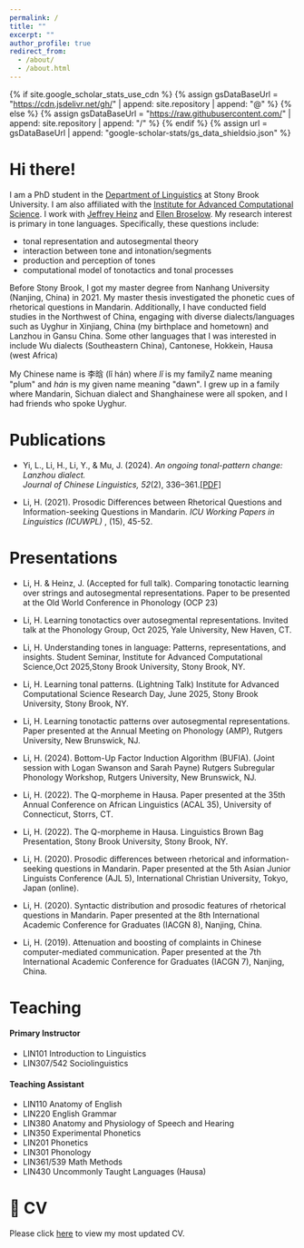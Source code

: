 ```yaml
---
permalink: /
title: ""
excerpt: ""
author_profile: true
redirect_from: 
  - /about/
  - /about.html
---
```

{% if site.google_scholar_stats_use_cdn %}
{% assign gsDataBaseUrl = "https://cdn.jsdelivr.net/gh/" | append: site.repository | append: "@" %}
{% else %}
{% assign gsDataBaseUrl = "https://raw.githubusercontent.com/" | append: site.repository | append: "/" %}
{% endif %}
{% assign url = gsDataBaseUrl | append: "google-scholar-stats/gs_data_shieldsio.json" %}

<span class='anchor' id='about-me'></span>

# Hi there!

I am a PhD student in the [Department of Linguistics](https://www.linguistics.stonybrook.edu/) at Stony Brook University. I am also affiliated with the [Institute for Advanced Computational Science](https://iacs.stonybrook.edu/index.php). I work with [Jeffrey Heinz](http://jeffreyheinz.net/) and [Ellen Broselow](https://linguistics.stonybrook.edu/faculty/ellen.broselow/). My research interest is primary in tone languages. Specifically, these questions include:

- tonal representation and autosegmental theory
- interaction between tone and intonation/segments
- production and perception of tones
- computational model of tonotactics and tonal processes

Before Stony Brook, I got my master degree from Nanhang University (Nanjing, China) in 2021. My master thesis investigated the phonetic cues of rhetorical questions in Mandarin. Additionally, I have conducted field studies in the Northwest of China, engaging with diverse dialects/languages such as Uyghur in Xinjiang, China (my birthplace and hometown) and Lanzhou in Gansu China. Some other languages that I was interested in include Wu dialects (Southeastern China), Cantonese, Hokkein, Hausa (west Africa)

My Chinese name is 李晗 (lǐ hán) where *lǐ* is my familyZ name meaning "plum" and *hán* is my given name meaning "dawn". I grew up in a family where Mandarin, Sichuan dialect and Shanghainese were all spoken, and I had friends who spoke Uyghur.


# Publications

- Yi, L., Li, H., Li, Y., & Mu, J. (2024). *An ongoing tonal-pattern change: Lanzhou dialect.*  
_Journal of Chinese Linguistics, 52_(2), 336–361.[[PDF]](./papers/lanzhou_tone.pdf)

- Li, H. (2021). Prosodic Differences between Rhetorical Questions and Information-seeking Questions in Mandarin.  *ICU Working Papers in Linguistics (ICUWPL)* , (15), 45-52.

# Presentations

- Li, H. & Heinz, J. (Accepted for full talk). Comparing tonotactic learning over strings and autosegmental representations. Paper to be presented at the Old World Conference in Phonology (OCP 23)

- Li, H. Learning tonotactics over autosegmental representations. Invited talk at the Phonology Group, Oct 2025, Yale University, New Haven, CT.

- Li, H. Understanding tones in language: Patterns, representations, and insights. Student Seminar, Institute for Advanced Computational Science,Oct 2025,Stony Brook University, Stony Brook, NY.

- Li, H. Learning tonal patterns. (Lightning Talk) Institute for Advanced Computational Science Research Day, June 2025, Stony Brook University, Stony Brook, NY.

- Li, H. Learning tonotactic patterns over autosegmental representations. Paper presented at the Annual Meeting on Phonology (AMP), Rutgers University, New Brunswick, NJ.

- Li, H. (2024). Bottom-Up Factor Induction Algorithm (BUFIA). (Joint session with Logan Swanson and Sarah Payne) Rutgers Subregular Phonology Workshop, Rutgers University, New Brunswick, NJ.

- Li, H. (2022). The Q-morpheme in Hausa. Paper presented at the 35th Annual Conference on African Linguistics (ACAL 35), University of Connecticut, Storrs, CT.

- Li, H. (2022). The Q-morpheme in Hausa. Linguistics Brown Bag Presentation, Stony Brook University, Stony Brook, NY.

- Li, H. (2020). Prosodic differences between rhetorical and information-seeking questions in Mandarin. Paper presented at the 5th Asian Junior Linguists Conference (AJL 5), International Christian University, Tokyo, Japan (online).

- Li, H. (2020). Syntactic distribution and prosodic features of rhetorical questions in Mandarin. Paper presented at the 8th International Academic Conference for Graduates (IACGN 8), Nanjing, China.

- Li, H. (2019). Attenuation and boosting of complaints in Chinese computer-mediated communication. Paper presented at the 7th International Academic Conference for Graduates (IACGN 7), Nanjing, China.

# Teaching

#### Primary Instructor

- LIN101            Introduction to Linguistics
- LIN307/542     Sociolinguistics

#### Teaching Assistant
- LIN110          Anatomy of English
- LIN220      English Grammar
- LIN380          Anatomy and Physiology of Speech and Hearing
- LIN350           Experimental Phonetics
- LIN201           Phonetics
- LIN301           Phonology
- LIN361/539        Math Methods
- LIN430           Uncommonly Taught Languages (Hausa)

# 📜 CV

Please click [here](https://www.overleaf.com/read/sftvxwcyrcrz#09f237/) to view my most updated CV.
